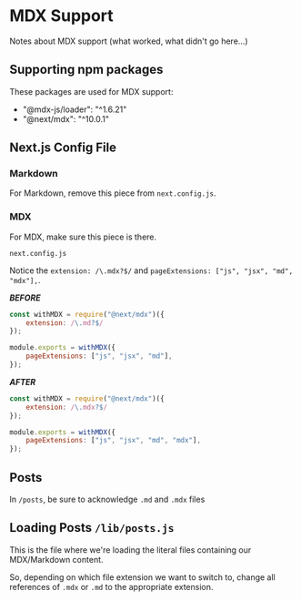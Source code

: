 # MDX Support

Notes about MDX support (what worked, what didn't go here...)

## Supporting npm packages

These packages are used for MDX support:

- "@mdx-js/loader": "^1.6.21"
- "@next/mdx": "^10.0.1"


## Next.js Config File

### Markdown

For Markdown, remove this piece from `next.config.js`.

### MDX

For MDX, make sure this piece is there.

`next.config.js`

Notice the `extension: /\.mdx?$/` and `pageExtensions: ["js", "jsx", "md", "mdx"],`.

***BEFORE***

```js
const withMDX = require("@next/mdx")({
    extension: /\.md?$/
});

module.exports = withMDX({
    pageExtensions: ["js", "jsx", "md"],
});
```

***AFTER***

```js
const withMDX = require("@next/mdx")({
    extension: /\.mdx?$/
});

module.exports = withMDX({
    pageExtensions: ["js", "jsx", "md", "mdx"],
});
```


## Posts

In `/posts`, be sure to acknowledge `.md` and `.mdx` files


## Loading Posts `/lib/posts.js`

This is the file where we're loading the literal files containing our MDX/Markdown content.

So, depending on which file extension we want to switch to, change all references of `.mdx` or `.md` to the appropriate extension.